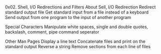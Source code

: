 0x02. Shell, I/O Redirections and Filters
About
Sell, I/O Redirection
Redirect standard output file Get standard input from a file instead of a keyboard Send output from one program to the input of another program

Special Characters
Manipulate white spaces, single and double quotes, backslash, comment, pipe command seperator

Other Man Pages
Display a line text Concatenate files and print on the standard output Reverse a string Remove sections from each line of files
